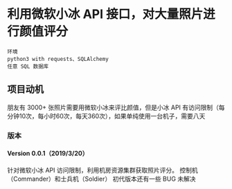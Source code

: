 # 利用微软小冰 API 接口，对大量照片进行颜值评分

	环境
	python3 with requests、SQLAlchemy
	任意 SQL 数据库

## 项目动机
朋友有 3000+ 张照片需要用微软小冰来评比颜值，但是小冰 API 有访问限制（每分钟10次，每小时60次，每天360次），如果单纯使用一台机子，需要八天

### 版本

#### Version 0.0.1（2019/3/20）
针对微软小冰 API 访问限制，利用机房资源集群获取照片评分。
控制机（Commander）和士兵机（Soldier）
初代版本还有一些 BUG 未解决
